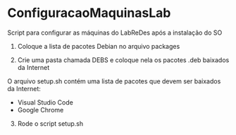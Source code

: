 # ConfiguracaoMaquinasLab
Script para configurar as máquinas do LabReDes após a instalação do SO

1) Coloque a lista de pacotes Debian no arquivo packages

2) Crie uma pasta chamada DEBS e coloque nela os pacotes .deb baixados da Internet

O arquivo setup.sh contém uma lista de pacotes que devem ser baixados da Internet:

* Visual Studio Code
* Google Chrome

3) Rode o script setup.sh  
   


